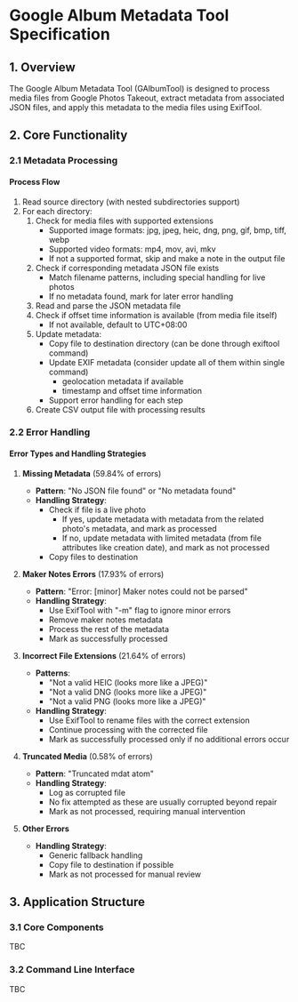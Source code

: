 # Google Album Metadata Tool Specification

## 1. Overview
The Google Album Metadata Tool (GAlbumTool) is designed to process media files from Google Photos Takeout, extract metadata from associated JSON files, and apply this metadata to the media files using ExifTool.

## 2. Core Functionality

### 2.1 Metadata Processing
#### Process Flow
1. Read source directory (with nested subdirectories support)
2. For each directory:
   1. Check for media files with supported extensions
      - Supported image formats: jpg, jpeg, heic, dng, png, gif, bmp, tiff, webp
      - Supported video formats: mp4, mov, avi, mkv
      - If not a supported format, skip and make a note in the output file
   2. Check if corresponding metadata JSON file exists
      - Match filename patterns, including special handling for live photos
      - If no metadata found, mark for later error handling
   3. Read and parse the JSON metadata file
   4. Check if offset time information is available (from media file itself)
      - If not available, default to UTC+08:00
   5. Update metadata:
      - Copy file to destination directory (can be done through exiftool command)
      - Update EXIF metadata (consider update all of them within single command)
        - geolocation metadata if available
        - timestamp and offset time information
      - Support error handling for each step
   6. Create CSV output file with processing results

### 2.2 Error Handling
#### Error Types and Handling Strategies

1. **Missing Metadata** (59.84% of errors)
   - **Pattern**: "No JSON file found" or "No metadata found"
   - **Handling Strategy**: 
     - Check if file is a live photo
       - If yes, update metadata with metadata from the related photo's metadata, and mark as processed
       - If no, update metadata with limited metadata (from file attributes like creation date), and mark as not processed
     - Copy files to destination

2. **Maker Notes Errors** (17.93% of errors)
   - **Pattern**: "Error: [minor] Maker notes could not be parsed"
   - **Handling Strategy**:
     - Use ExifTool with "-m" flag to ignore minor errors
     - Remove maker notes metadata
     - Process the rest of the metadata
     - Mark as successfully processed

3. **Incorrect File Extensions** (21.64% of errors)
   - **Patterns**:
     - "Not a valid HEIC (looks more like a JPEG)"
     - "Not a valid DNG (looks more like a JPEG)" 
     - "Not a valid PNG (looks more like a JPEG)"
   - **Handling Strategy**:
     - Use ExifTool to rename files with the correct extension
     - Continue processing with the corrected file
     - Mark as successfully processed only if no additional errors occur

4. **Truncated Media** (0.58% of errors)
   - **Pattern**: "Truncated mdat atom"
   - **Handling Strategy**:
     - Log as corrupted file
     - No fix attempted as these are usually corrupted beyond repair
     - Mark as not processed, requiring manual intervention

5. **Other Errors**
   - **Handling Strategy**:
     - Generic fallback handling
     - Copy file to destination if possible
     - Mark as not processed for manual review

## 3. Application Structure

### 3.1 Core Components

TBC

### 3.2 Command Line Interface

TBC
